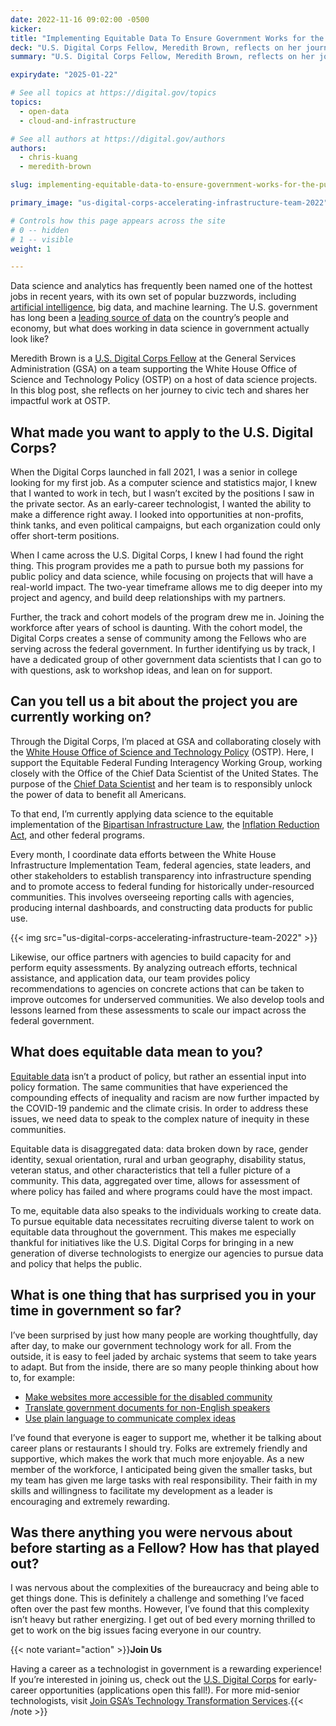 ```yaml
---
date: 2022-11-16 09:02:00 -0500
kicker: 
title: "Implementing Equitable Data To Ensure Government Works for the Public"
deck: "U.S. Digital Corps Fellow, Meredith Brown, reflects on her journey to civic tech and her impactful work supporting the White House Office of Science and Technology Policy"
summary: "U.S. Digital Corps Fellow, Meredith Brown, reflects on her journey to civic tech and her impactful work supporting the White House Office of Science and Technology Policy."

expirydate: "2025-01-22"

# See all topics at https://digital.gov/topics
topics:
  - open-data
  - cloud-and-infrastructure

# See all authors at https://digital.gov/authors
authors:
  - chris-kuang
  - meredith-brown

slug: implementing-equitable-data-to-ensure-government-works-for-the-public

primary_image: "us-digital-corps-accelerating-infrastructure-team-2022"

# Controls how this page appears across the site
# 0 -- hidden
# 1 -- visible
weight: 1

---
```


Data science and analytics has frequently been named one of the hottest jobs in recent years, with its own set of popular buzzwords, including [artificial intelligence](https://coe.gsa.gov/coe/artificial-intelligence.html), big data, and machine learning. The U.S. government has long been a [leading source of data](https://data.gov/) on the country’s people and economy, but what does working in data science in government actually look like?

Meredith Brown is a [U.S. Digital Corps Fellow](https://digitalcorps.gsa.gov/) at the General Services Administration (GSA) on a team supporting the White House Office of Science and Technology Policy (OSTP) on a host of data science projects. In this blog post, she reflects on her journey to civic tech and shares her impactful work at OSTP.

## What made you want to apply to the U.S. Digital Corps?

When the Digital Corps launched in fall 2021, I was a senior in college looking for my first job. As a computer science and statistics major, I knew that I wanted to work in tech, but I wasn’t excited by the positions I saw in the private sector. As an early-career technologist, I wanted the ability to make a difference right away. I looked into opportunities at non-profits, think tanks, and even political campaigns, but each organization could only offer short-term positions.

When I came across the U.S. Digital Corps, I knew I had found the right thing. This program provides me a path to pursue both my passions for public policy and data science, while focusing on projects that will have a real-world impact. The two-year timeframe allows me to dig deeper into my project and agency, and build deep relationships with my partners.

Further, the track and cohort models of the program drew me in. Joining the workforce after years of school is daunting. With the cohort model, the Digital Corps creates a sense of community among the Fellows who are serving across the federal government. In further identifying us by track, I have a dedicated group of other government data scientists that I can go to with questions, ask to workshop ideas, and lean on for support.

## Can you tell us a bit about the project you are currently working on?

Through the Digital Corps, I’m placed at GSA and collaborating closely with the [White House Office of Science and Technology Policy](https://www.whitehouse.gov/ostp/) (OSTP). Here, I support the Equitable Federal Funding Interagency Working Group, working closely with the Office of the Chief Data Scientist of the United States. The purpose of the [Chief Data Scientist](https://twitter.com/DeniceRoss46) and her team is to responsibly unlock the power of data to benefit all Americans.

To that end, I’m currently applying data science to the equitable implementation of the [Bipartisan Infrastructure Law](https://www.congress.gov/bill/117th-congress/house-bill/3684/text), the [Inflation Reduction Act](https://www.congress.gov/bill/117th-congress/house-bill/5376/text), and other federal programs.

Every month, I coordinate data efforts between the White House Infrastructure Implementation Team, federal agencies, state leaders, and other stakeholders to establish transparency into infrastructure spending and to promote access to federal funding for historically under-resourced communities. This involves overseeing reporting calls with agencies, producing internal dashboards, and constructing data products for public use.

{{< img src="us-digital-corps-accelerating-infrastructure-team-2022" >}}

Likewise, our office partners with agencies to build capacity for and perform equity assessments. By analyzing outreach efforts, technical assistance, and application data, our team provides policy recommendations to agencies on concrete actions that can be taken to improve outcomes for underserved communities. We also develop tools and lessons learned from these assessments to scale our impact across the federal government.

## What does equitable data mean to you?

[Equitable data](https://www.performance.gov/equity/) isn’t a product of policy, but rather an essential input into policy formation. The same communities that have experienced the compounding effects of inequality and racism are now further impacted by the COVID-19 pandemic and the climate crisis. In order to address these issues, we need data to speak to the complex nature of inequity in these communities.

Equitable data is disaggregated data: data broken down by race, gender identity, sexual orientation, rural and urban geography, disability status, veteran status, and other characteristics that tell a fuller picture of a community. This data, aggregated over time, allows for assessment of where policy has failed and where programs could have the most impact.

To me, equitable data also speaks to the individuals working to create data. To pursue equitable data necessitates recruiting diverse talent to work on equitable data throughout the government. This makes me especially thankful for initiatives like the U.S. Digital Corps for bringing in a new generation of diverse technologists to energize our agencies to pursue data and policy that helps the public.

## What is one thing that has surprised you in your time in government so far?

I’ve been surprised by just how many people are working thoughtfully, day after day, to make our government technology work for all. From the outside, it is easy to feel jaded by archaic systems that seem to take years to adapt. But from the inside, there are so many people thinking about how to, for example:

* [Make websites more accessible for the disabled community](https://www.section508.gov/manage/join-the-508-community/)
* [Translate government documents for non-English speakers](https://digital.gov/communities/multilingual/)
* [Use plain language to communicate complex ideas](https://digital.gov/communities/plain-language/)

I’ve found that everyone is eager to support me, whether it be talking about career plans or restaurants I should try. Folks are extremely friendly and supportive, which makes the work that much more enjoyable. As a new member of the workforce, I anticipated being given the smaller tasks, but my team has given me large tasks with real responsibility. Their faith in my skills and willingness to facilitate my development as a leader is encouraging and extremely rewarding.

## Was there anything you were nervous about before starting as a Fellow? How has that played out?

I was nervous about the complexities of the bureaucracy and being able to get things done. This is definitely a challenge and something I’ve faced often over the past few months. However, I’ve found that this complexity isn’t heavy but rather energizing. I get out of bed every morning thrilled to get to work on the big issues facing everyone in our country.

{{< note variant="action" >}}**Join Us**

Having a career as a technologist in government is a rewarding experience! If you’re interested in joining us, check out the [U.S. Digital Corps](https://digitalcorps.gsa.gov/) for early-career opportunities (applications open this fall!). For more mid-senior technologists, visit [Join GSA’s Technology Transformation Services](https://join.tts.gsa.gov/).{{< /note >}}
